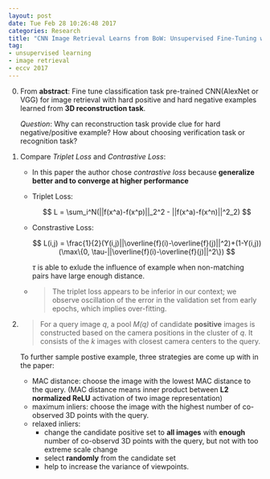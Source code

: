 ```yaml
---
layout: post
date: Tue Feb 28 10:26:48 2017
categories: Research
title: "CNN Image Retrieval Learns from BoW: Unsupervised Fine-Tuning with Hard Examples-Notes"
tag:
- unsupervised learning
- image retrieval
- eccv 2017
---
```


0. From **abstract**: Fine tune classification task pre-trained CNN(AlexNet or VGG) for image retrieval with hard positive and hard negative examples learned from **3D reconstruction task**.

    <span class="evidence">*Question*</span>: Why can reconstruction task provide clue for hard negative/positive example? How about choosing verification task or recognition task?


1. Compare *Triplet Loss* and *Contrastive Loss*:
    - In this paper the author chose *contrastive loss* because **generalize better and to converge at higher performance**
    - Triplet Loss:
    
        $$
        L = \sum_i^N(||f(x^a)-f(x^p)||_2^2 - ||f(x^a)-f(x^n)||^2_2)
        $$
    - Constrastive Loss:
    
        $$
        L(i,j) = \frac{1}{2}(Y(i,j)||\overline{f}(i)-\overline{f}(j)||^2)+(1-Y(i,j))(\max\{0, \tau-||\overline{f}(i)-\overline{f}(j)||^2\})
        $$

        $\tau$ is able to exlude the influence of example when non-matching pairs have large enough distance.

    - >The triplet loss appears to be inferior in our context; we observe oscillation of the error in the validation set from early epochs, which implies over-fitting.

2. > For a query image *q*, a pool *M(q)* of candidate **positive** images is constructed based on the camera positions in the cluster of *q*. It consists of the *k* images with closest camera centers to the query.
    
    To further sample postive example, three strategies are come up with in the paper:

    - MAC distance: choose the image with the lowest MAC distance to the query. (MAC distance means inner product between **L2 normalized ReLU** activation of two image representation)
    - maximum inliers: choose the image with the highest number of co-observed 3D points with the query.
    - relaxed inliers:
        - change the candidate positive set to **all images** with **enough** number of co-observd 3D points with the query, but not with too extreme scale change
        - select **randomly** from the candidate set
        - help to increase the variance of viewpoints.











